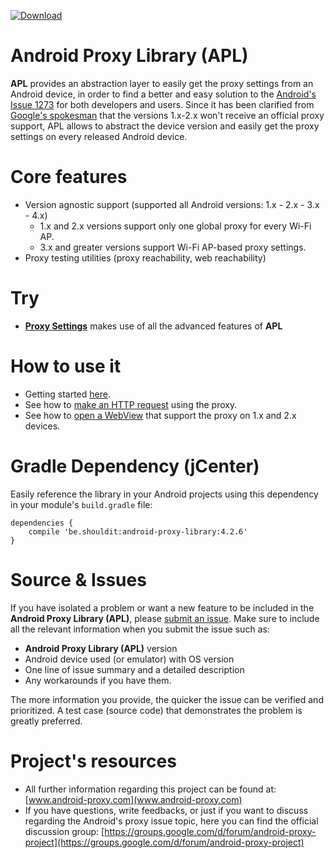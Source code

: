 [ ![Download](https://api.bintray.com/packages/shouldit/maven/android-proxy-library/images/download.svg) ](https://bintray.com/shouldit/maven/android-proxy-library/_latestVersion)

# Android Proxy Library (APL) 
**APL** provides an abstraction layer to easily get the proxy settings from an Android device, in order to find a better and easy solution to the [Android's Issue 1273](http://www.android-proxy.com/2011/09/hello-world-issue-1273.html) for both developers and users. Since it has been clarified from [Google's spokesman](http://stackoverflow.com/questions/9446871/how-users-developers-can-set-the-androids-proxy-configuration-for-versions-2-x) that the versions 1.x-2.x won't receive an official proxy support, APL allows to abstract the device version and easily get the proxy settings on every released Android device.

# Core features
* Version agnostic support (supported all Android versions: 1.x - 2.x - 3.x - 4.x)
  * 1.x and 2.x versions support only one global proxy for every Wi-Fi AP.
  * 3.x and greater versions support Wi-Fi AP-based proxy settings.
* Proxy testing utilities (proxy reachability, web reachability)


# Try
* **[Proxy Settings](https://play.google.com/store/apps/details?id=com.lechucksoftware.proxy.proxysettings)** makes use of all the advanced features of **APL** 

# How to use it
* Getting started [here](https://github.com/shouldit/android-proxy-library/wiki/Getting-Started).
* See how to [make an HTTP request](https://github.com/shouldit/android-proxy-library/wiki/Make-a-HTTP-Request) using the proxy.
* See how to [open a WebView](https://github.com/shouldit/android-proxy-library/wiki/Using-WebView-with-Proxy) that support the proxy on 1.x and 2.x devices.

# Gradle Dependency (jCenter)
Easily reference the library in your Android projects using this dependency in your module's `build.gradle` file:

```Gradle
dependencies {
    compile 'be.shouldit:android-proxy-library:4.2.6'
}
```

# Source & Issues
If you have isolated a problem or want a new feature to be included in the **Android Proxy Library (APL)**, please [submit an issue](https://github.com/shouldit/android-proxy-library/issues/new). Make sure to include all the relevant information when you submit the issue such as:

* **Android Proxy Library (APL)** version
* Android device used (or emulator) with OS version
* One line of issue summary and a detailed description
* Any workarounds if you have them.

The more information you provide, the quicker the issue can be verified and prioritized. A test case (source code) that demonstrates the problem is greatly preferred.

# Project's resources

* All further information regarding this project can be found at: [www.android-proxy.com](www.android-proxy.com)
* If you have questions, write feedbacks, or just if you want to discuss regarding the Android's proxy issue topic, here you can find the official discussion group: [https://groups.google.com/d/forum/android-proxy-project](https://groups.google.com/d/forum/android-proxy-project)
